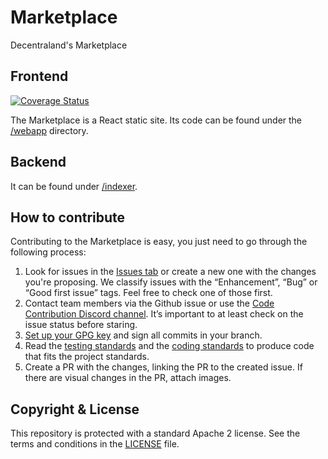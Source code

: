 # Marketplace

Decentraland's Marketplace

## Frontend

[![Coverage Status](https://coveralls.io/repos/github/decentraland/marketplace/badge.svg?branch=master)](https://coveralls.io/github/decentraland/marketplace?branch=master)

The Marketplace is a React static site. Its code can be found under the [/webapp](https://github.com/decentraland/marketplace/tree/master/webapp) directory.

## Backend

It can be found under [/indexer](https://github.com/decentraland/marketplace/tree/master/indexer).

## How to contribute
Contributing to the Marketplace is easy, you just need to go through the following process:
1. Look for issues in the [Issues tab](https://github.com/decentraland/marketplace/issues) or create a new one with the changes you're proposing. We classify issues with the “Enhancement”, “Bug” or “Good first issue” tags. Feel free to check one of those first. 
2. Contact team members via the Github issue or use the [Code Contribution Discord channel](https://discord.com/channels/417796904760639509/761599704756256778). It’s important to at least check on the issue status before staring.
3. [Set up your GPG key](https://docs.github.com/en/authentication/managing-commit-signature-verification/generating-a-new-gpg-key) and sign all commits in your branch.
4. Read the [testing standards](https://www.notion.so/Testing-standards-46797744fccf4f3eba52335f9866d0eb) and the [coding standards](https://www.notion.so/decentraland/dApps-Standards-760ee6551c9f4c00aa71f7d9c50a7646?pvs=4#eddf8435097543778b8faa2e7fc46c88) to produce code that fits the project standards.
5. Create a PR with the changes, linking the PR to the created issue. If there are visual changes in the PR, attach images.

## Copyright & License

This repository is protected with a standard Apache 2 license. See the terms and conditions in the [LICENSE](https://github.com/decentraland/marketplace/blob/master/LICENSE) file.

